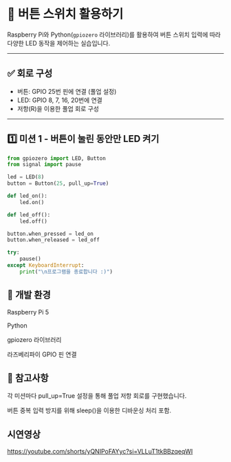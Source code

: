 # 🎯 버튼 스위치 활용하기

Raspberry Pi와 Python(`gpiozero` 라이브러리)를 활용하여 버튼 스위치 입력에 따라 다양한 LED 동작을 제어하는 실습입니다.

---

## ✅ 회로 구성
- 버튼: GPIO 25번 핀에 연결 (풀업 설정)
- LED: GPIO 8, 7, 16, 20번에 연결
- 저항(R)을 이용한 풀업 회로 구성

---

## 1️⃣ 미션 1 - 버튼이 눌린 동안만 LED 켜기

```python
from gpiozero import LED, Button
from signal import pause

led = LED(8)
button = Button(25, pull_up=True)

def led_on():
    led.on()

def led_off():
    led.off()

button.when_pressed = led_on
button.when_released = led_off

try:
    pause()
except KeyboardInterrupt:
    print("\n프로그램을 종료합니다 :)")
```

## 📝 개발 환경
Raspberry Pi 5

Python

gpiozero 라이브러리

라즈베리파이 GPIO 핀 연결



## 🔧 참고사항
각 미션마다 pull_up=True 설정을 통해 풀업 저항 회로를 구현했습니다.

버튼 중복 입력 방지를 위해 sleep()을 이용한 디바운싱 처리 포함.


## 시연영상
https://youtube.com/shorts/yQNIPoFAYyc?si=VLLuT1tkBBzqeqWI